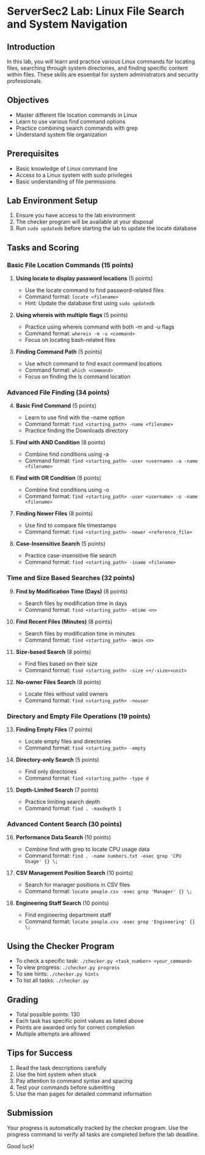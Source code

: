 # ServerSec2 Lab: Linux File Search and System Navigation

## Introduction
In this lab, you will learn and practice various Linux commands for locating files, searching through system directories, and finding specific content within files. These skills are essential for system administrators and security professionals.

## Objectives
- Master different file location commands in Linux
- Learn to use various find command options
- Practice combining search commands with grep
- Understand system file organization

## Prerequisites
- Basic knowledge of Linux command line
- Access to a Linux system with sudo privileges
- Basic understanding of file permissions

## Lab Environment Setup
1. Ensure you have access to the lab environment
2. The checker program will be available at your disposal
3. Run `sudo updatedb` before starting the lab to update the locate database

## Tasks and Scoring

### Basic File Location Commands (15 points)
1. **Using locate to display password locations** (5 points)
   - Use the locate command to find password-related files
   - Command format: `locate <filename>`
   - Hint: Update the database first using `sudo updatedb`

2. **Using whereis with multiple flags** (5 points)
   - Practice using whereis command with both -m and -u flags
   - Command format: `whereis -m -u <command>`
   - Focus on locating bash-related files

3. **Finding Command Path** (5 points)
   - Use which command to find exact command locations
   - Command format: `which <command>`
   - Focus on finding the ls command location

### Advanced File Finding (34 points)
4. **Basic Find Command** (5 points)
   - Learn to use find with the -name option
   - Command format: `find <starting_path> -name <filename>`
   - Practice finding the Downloads directory

5. **Find with AND Condition** (8 points)
   - Combine find conditions using -a
   - Command format: `find <starting_path> -user <username> -a -name <filename>`

6. **Find with OR Condition** (8 points)
   - Combine find conditions using -o
   - Command format: `find <starting_path> -user <username> -o -name <filename>`

7. **Finding Newer Files** (8 points)
   - Use find to compare file timestamps
   - Command format: `find <starting_path> -newer <reference_file>`

8. **Case-Insensitive Search** (5 points)
   - Practice case-insensitive file search
   - Command format: `find <starting_path> -iname <filename>`

### Time and Size Based Searches (32 points)
9. **Find by Modification Time (Days)** (8 points)
   - Search files by modification time in days
   - Command format: `find <starting_path> -mtime <n>`

10. **Find Recent Files (Minutes)** (8 points)
    - Search files by modification time in minutes
    - Command format: `find <starting_path> -mmin <n>`

11. **Size-based Search** (8 points)
    - Find files based on their size
    - Command format: `find <starting_path> -size <+/-size><unit>`

12. **No-owner Files Search** (8 points)
    - Locate files without valid owners
    - Command format: `find <starting_path> -nouser`

### Directory and Empty File Operations (19 points)
13. **Finding Empty Files** (7 points)
    - Locate empty files and directories
    - Command format: `find <starting_path> -empty`

14. **Directory-only Search** (5 points)
    - Find only directories
    - Command format: `find <starting_path> -type d`

15. **Depth-Limited Search** (7 points)
    - Practice limiting search depth
    - Command format: `find . -maxdepth 1`

### Advanced Content Search (30 points)
16. **Performance Data Search** (10 points)
    - Combine find with grep to locate CPU usage data
    - Command format: `find . -name numbers.txt -exec grep 'CPU Usage' {} \;`

17. **CSV Management Position Search** (10 points)
    - Search for manager positions in CSV files
    - Command format: `locate people.csv -exec grep 'Manager' {} \;`

18. **Engineering Staff Search** (10 points)
    - Find engineering department staff
    - Command format: `locate people.csv -exec grep 'Engineering' {} \;`

## Using the Checker Program
- To check a specific task: `./checker.py <task_number> <your_command>`
- To view progress: `./checker.py progress`
- To see hints: `./checker.py hints`
- To list all tasks: `./checker.py`

## Grading
- Total possible points: 130
- Each task has specific point values as listed above
- Points are awarded only for correct completion
- Multiple attempts are allowed

## Tips for Success
1. Read the task descriptions carefully
2. Use the hint system when stuck
3. Pay attention to command syntax and spacing
4. Test your commands before submitting
5. Use the man pages for detailed command information

## Submission
Your progress is automatically tracked by the checker program. Use the progress command to verify all tasks are completed before the lab deadline.

Good luck!